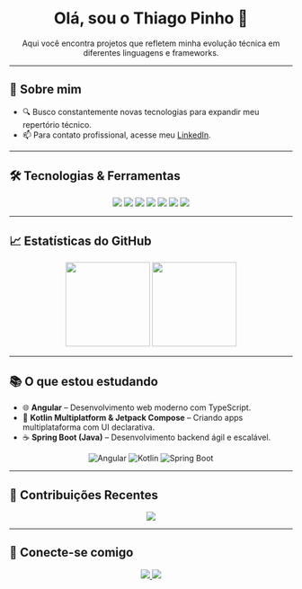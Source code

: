 <h1 align="center">Olá, sou o Thiago Pinho 👋</h1>

<p align="center">
  Aqui você encontra projetos que refletem minha evolução técnica em diferentes linguagens e frameworks.
</p>


---

## 🧠 Sobre mim

- 🔍 Busco constantemente novas tecnologias para expandir meu repertório técnico.
- 📫 Para contato profissional, acesse meu <a href="https://www.linkedin.com/in/pinhothiago">LinkedIn</a>.

---

## 🛠️ Tecnologias & Ferramentas

<p align="center">
  <img src="https://img.shields.io/badge/Flutter-02569B?style=for-the-badge&logo=flutter&logoColor=white"/>
  <img src="https://img.shields.io/badge/Dart-0175C2?style=for-the-badge&logo=dart&logoColor=white">
  <img src="https://img.shields.io/badge/Java-ED8B00?style=for-the-badge&logo=java&logoColor=white"/>
  <img src="https://img.shields.io/badge/Firebase-FFCA28?style=for-the-badge&logo=firebase&logoColor=black"/>
  <img src="https://img.shields.io/badge/Android-3DDC84?style=for-the-badge&logo=android&logoColor=white"/>
  <img src="https://img.shields.io/badge/Git-F05032?style=for-the-badge&logo=git&logoColor=white"/>
  <img src="https://img.shields.io/badge/Kotlin-7F52FF?style=for-the-badge&logo=Kotlin&logoColor=white"/>

</p>

---

## 📈 Estatísticas do GitHub

<p align="center">
  <img height="150" src="https://github-readme-stats.vercel.app/api?username=pinhothiago&show_icons=true&theme=radical&hide_border=true" />
  <img height="150" src="https://github-readme-stats.vercel.app/api/top-langs/?username=pinhothiago&layout=compact&theme=radical&hide_border=true"/>
</p>

---

## 📚 O que estou estudando

- 🌐 **Angular** – Desenvolvimento web moderno com TypeScript.
- 🧩 **Kotlin Multiplatform & Jetpack Compose** – Criando apps multiplataforma com UI declarativa.
- ☕ **Spring Boot (Java)** – Desenvolvimento backend ágil e escalável.

<p align="center">
  <img alt="Angular" src="https://img.shields.io/badge/angular-%23DD0031.svg?style=for-the-badge&logo=angular&logoColor=white"/>
  <img alt="Kotlin" src="https://img.shields.io/badge/kotlin-%237F52FF.svg?style=for-the-badge&logo=kotlin&logoColor=white"/>
  <img alt="Spring Boot" src="https://img.shields.io/badge/spring_boot-%2366CC6C.svg?style=for-the-badge&logo=springboot&logoColor=white"/>
</p>

---

## 🐍 Contribuições Recentes

<p align="center">
  <img src="https://github-readme-activity-graph.vercel.app/graph?username=pinhothiago&theme=dracula"/>
</p>

---

## 🔗 Conecte-se comigo

<p align="center">
  <a href="https://www.linkedin.com/in/pinhothiago">
    <img src="https://img.shields.io/badge/-LinkedIn-0077B5?style=for-the-badge&logo=linkedin&logoColor=white"/>
  </a>
  <a href="https://github.com/pinhothiago">
    <img src="https://img.shields.io/badge/-GitHub-181717?style=for-the-badge&logo=github&logoColor=white"/>
  </a>
</p>
